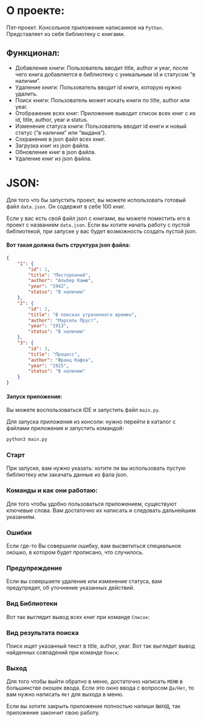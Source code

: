 # О проекте:

Пэт-проект.
Консольное приложение написанное на `Python`. Представляет из себя библиотеку с книгами.

## Функционал:
- Добавление книги: Пользователь вводит title, author и year, после чего книга добавляется в библиотеку с уникальным id и статусом “в наличии”.
- Удаление книги: Пользователь вводит id книги, которую нужно удалить.
- Поиск книги: Пользователь может искать книги по title, author или year.
- Отображение всех книг: Приложение выводит список всех книг с их id, title, author, year и status.
- Изменение статуса книги: Пользователь вводит id книги и новый статус (“в наличии” или “выдана”).
- Сохранение в json файл всех книг.
- Загрузка книг из json файла.
- Обновление книг в json файла.
- Удаление книг из json файла.



# JSON:

Для того что бы запустить проект, вы можете использовать готовый файл `data.json`.
Он содержит в себе 100 книг.

Если у вас есть свой файл json c книгами, вы можете поместить его в проект с названием `data.json`.
Если вы хотите начать работу с пустой библиотекой, при запуске у вас будет возможность создать пустой json.

#### Вот такая должна быть структура json файла:

```json
{
    "1": {
        "id": 1,
        "title": "Посторонний",
        "author": "Альбер Камю",
        "year": "1942",
        "status": "В наличии"
    },
    "2": {
        "id": 2,
        "title": "В поисках утраченного времен",
        "author": "Марсель Пруст",
        "year": "1913",
        "status": "В наличии"
    },
    "3": {
        "id": 3,
        "title": "Процесс",
        "author": "Франц Кафка",
        "year": "1925",
        "status": "В наличии"
    }
}
```

#### Запуск приложения:

Вы можете воспользоваться IDE и запустить файл `main.py`.

Для запуска приложения из консоли: нужно перейти в каталог с файлами приложения и запустить командой:

```python
python3 main.py
```

### Старт

При запуске, вам нужно указать: хотите ли вы использовать пустую библиотеку или закачать данные из фала json.

### Команды и как они работаю:

Для того чтобы удобно пользоваться приложением, существуют ключевые слова. Вам достаточно их написать и следовать дальнейшим указаниям.


### Ошибки

Если где-то Вы совершили ошибку, вам высветиться специальное окошко, в котором будет прописано, что случилось.


### Предупреждение

Если вы совершаете удаление или изменение статуса, вам предупредят, об уточнение указанных действий.


### Вид Библиотеки

Вот так выглядит вывод всех книг при команде `Список`:


### Вид результата поиска

Поиск ищет указанный текст в title, author, year.
Вот так выглядит вывод найденных совпадений при команде `Поиск`:


### Выход

Для того чтобы выйти обратно в меню, достаточно написать `МЕНЮ` в большинстве окошек ввода.
Если это окно ввода с вопросом `Да/Нет`, то вам нужно написать `Нет` для выхода в меню.

Если вы хотите закрыть приложение полностью напиши `ВЫХОД`, так приложение закончит свою работу.

